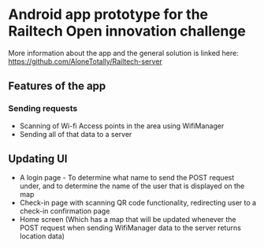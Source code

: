 # Android app prototype for the Railtech Open innovation challenge

More information about the app and the general solution is linked here: https://github.com/AloneTotally/Railtech-server

## Features of the app
### Sending requests
- Scanning of Wi-fi Access points in the area using WifiManager
- Sending all of that data to a server

## Updating UI
- A login page - To determine what name to send the POST request under, and to determine the name of the user that is displayed on the map
- Check-in page with scanning QR code functionality, redirecting user to a check-in confirmation page
- Home screen (Which has a map that will be updated whenever the POST request when sending WifiManager data to the server returns location data)
